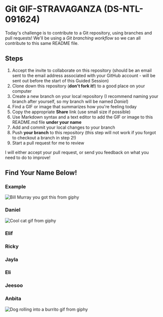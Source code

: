 # Git GIF-STRAVAGANZA (DS-NTL-091624)

Today's challenge is to contribute to a Git repository, using branches and pull requests! We'll be using a *Git branching workflow* so we can all contribute to this same README file.

## Steps

1. Accept the invite to collaborate on this repository (should be an email sent to the email address associated with your GitHub account - will be sent out before the start of this Guided Session)
2. Clone down this repository (**don't fork it!**) to a good place on your computer
3. Create a new branch on your local repository (I recommend naming your branch after yourself, so my branch will be named _Daniel_)
4. Find a GIF or image that summarizes how you're feeling today
5. Copy the appropriate **Share** link (use small size if possible)
5. Use Markdown syntax and a text editor to add the GIF or image to this README.md file **under your name**
6. Add and commit your local changes to your branch
7. Push **your branch** to this repository (this step will not work if you forgot to checkout a branch in step 2!)
8. Start a pull request for me to review

I will either accept your pull request, or send you feedback on what you need to do to improve!

## Find Your Name Below!

### Example

![Bill Murray you got this from giphy](https://media.giphy.com/media/11F0d3IVhQbreE/giphy.gif)

### Daniel

![Cool cat gif from giphy](https://i.giphy.com/media/v1.Y2lkPTc5MGI3NjExc3h2aDk1cGdnaHd1YXFkZXIxcmE2eW0xYm1iYzd4aXJ1Y2YzMG4wcCZlcD12MV9pbnRlcm5hbF9naWZfYnlfaWQmY3Q9Zw/ule4vhcY1xEKQ/giphy-downsized.gif)

### Elif 



### Ricky



### Jayla



### Eli



### Jeesoo



### Anbita
![Dog rolling into a burrito gif from giphy](https://i.giphy.com/media/v1.Y2lkPTc5MGI3NjExcGdxcHJ1cjFwMGc0ejN1eWZ5M3E0NXMwcDNyazVmdjNoY3dpbGl0YyZlcD12MV9pbnRlcm5hbF9naWZfYnlfaWQmY3Q9Zw/101kC6OJncUhi0/giphy.gif)


